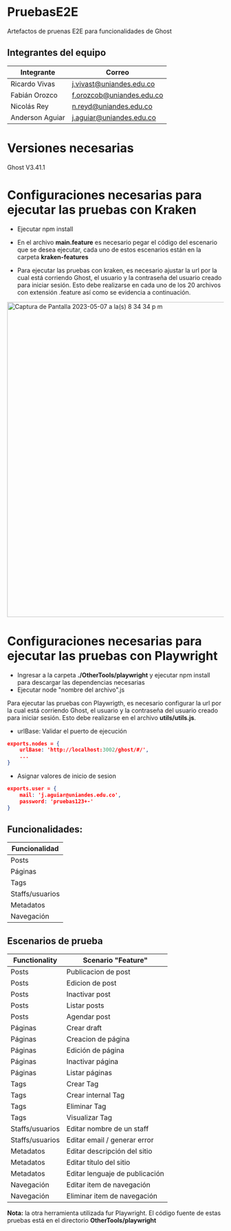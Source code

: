 # PruebasE2E
Artefactos de pruenas E2E para funcionalidades de Ghost

## Integrantes del equipo
| Integrante          | Correo              |
| ------------------- | ------------------- |
| Ricardo Vivas       | j.vivast@uniandes.edu.co |
| Fabián Orozco       | f.orozcob@uniandes.edu.co |
| Nicolás Rey         | n.reyd@uniandes.edu.co |
| Anderson Aguiar     | j.aguiar@uniandes.edu.co |

# Versiones necesarias
Ghost V3.41.1

# Configuraciones necesarias para ejecutar las pruebas con Kraken

* Ejecutar npm install
* En el archivo **main.feature** es necesario pegar el código del escenario que se desea ejecutar, cada uno de estos escenarios están en la carpeta **kraken-features**

* Para ejecutar las pruebas con kraken, es necesario ajustar la url por la cual está corriendo Ghost, el usuario y la contraseña del usuario creado para iniciar sesión. Esto debe realizarse en cada uno de los 20 archivos con extensión .feature así como se evidencia a continuación.

<img width="731" alt="Captura de Pantalla 2023-05-07 a la(s) 8 34 34 p m" src="https://user-images.githubusercontent.com/124003160/236715536-8a01183e-3326-4519-a536-6f5a7b9c9c79.png">

# Configuraciones necesarias para ejecutar las pruebas con Playwright

* Ingresar a la carpeta **./OtherTools/playwright** y ejecutar npm install para descargar las dependencias necesarias
* Ejecutar node "nombre del archivo".js

Para ejecutar las pruebas con Playwrigth, es necesario configurar la url por la cual está corriendo Ghost, el usuario y la contraseña del usuario creado para iniciar sesión. Esto debe realizarse en el archivo **utils/utils.js**.

- urlBase: Validar el puerto de ejecución

```json
exports.nodes = {
    urlBase: 'http://localhost:3002/ghost/#/',
    ...
}
```

- Asignar valores de inicio de sesion 

```json
exports.user = {
    mail: 'j.aguiar@uniandes.edu.co',
    password: 'pruebas123+-'
}
```

## Funcionalidades:
 Funcionalidad |
------------------- |
Posts |
Páginas    |
Tags      |
Staffs/usuarios       |
Metadatos    |
Navegación |

## Escenarios de prueba
| Functionality       | Scenario "Feature"  |
| ------------------- | ------------------- |
| Posts          | Publicacion de post |
| Posts       | Edicion de post     |
| Posts      | Inactivar post      |
| Posts         | Listar posts        |
| Posts        | Agendar post        |
| Páginas         | Crear draft         |
| Páginas        | Creacion de página  |
| Páginas        | Edición de página   |
| Páginas     | Inactivar página    |
| Páginas      | Listar páginas      |
| Tags          | Crear Tag           |
| Tags         | Crear internal Tag          |
| Tags      | Eliminar Tag        |
| Tags     | Visualizar Tag      |
| Staffs/usuarios     | Editar nombre de un staff    |
| Staffs/usuarios      | Editar email / generar error     |
| Metadatos  | Editar descripción del sitio |
| Metadatos  | Editar título del sitio |
| Metadatos  | Editar lenguaje de publicación |
| Navegación  | Editar item de navegación |
| Navegación  | Eliminar item de navegación  |

**Nota:** la otra herramienta utilizada fur Playwright. El código fuente de estas pruebas está en el directorio **OtherTools/playwright**
